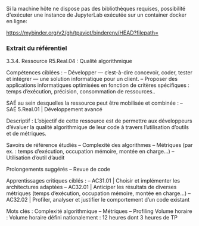 Si la machine hôte ne dispose pas des bibliothèques requises, possibilité d'exécuter une instance de JupyterLab exécutée sur un container docker en ligne:

https://mybinder.org/v2/gh/tpaviot/binderenv/HEAD?filepath=

### Extrait du référentiel

3.3.4. Ressource R5.Real.04 : Qualité algorithmique

Compétences ciblées :
– Développer — c’est-à-dire concevoir, coder, tester et intégrer — une solution informatique pour un client.
– Proposer des applications informatiques optimisées en fonction de critères spécifiques : temps d’exécution, précision, consommation de ressources..

SAÉ au sein desquelles la ressource peut être mobilisée et combinée :
– SAÉ 5.Real.01 | Développement avancé

Descriptif :
L’objectif de cette ressource est de permettre aux développeurs d’évaluer la qualité algorithmique de leur code à travers l’utilisation d’outils et de métriques.

Savoirs de référence étudiés
– Complexité des algorithmes
– Métriques (par ex. : temps d’exécution, occupation mémoire, montée en charge...)
– Utilisation d’outil d’audit

Prolongements suggérés
– Revue de code

Apprentissages critiques ciblés :
– AC31.01 | Choisir et implémenter les architectures adaptées
– AC32.01 | Anticiper les résultats de diverses métriques (temps d’exécution, occupation mémoire, montée en charge...)
– AC32.02 | Profiler, analyser et justifier le comportement d’un code existant

Mots clés :
Complexité algorithmique – Métriques – Profiling
Volume horaire :
Volume horaire défini nationalement : 12 heures dont 3 heures de TP
